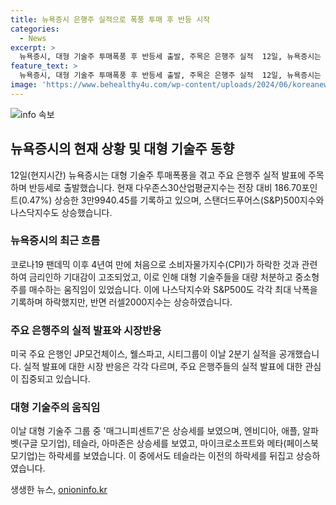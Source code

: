 ```yaml
---
title: 뉴욕증시 은행주 실적으로 폭풍 투매 후 반등 시작
categories:
  - News
excerpt: >
  뉴욕증시, 대형 기술주 투매폭풍 후 반등세 출발, 주목은 은행주 실적  12일, 뉴욕증시는 대형 기술주 투매폭풍을 겪고 반등세를 기록했다. 이는 은행주 실적 발표에 주목하며 나타난 것으로, 다우존스30산업평균지수는 186.70포인트(0.47%) 상승, S&P500지수는 32.31포인트(0.58%) 오른 가운데, 나스닥지수는 128.74포인트(0.70%) 상승했다. 미국 노동부의 발표에 따르면 6월 PPI는 시장 예상치를 상회했지만 크게 신경쓰이지는 않는 분위기다.
feature_text: >
  뉴욕증시, 대형 기술주 투매폭풍 후 반등세 출발, 주목은 은행주 실적  12일, 뉴욕증시는 대형 기술주 투매폭풍을 겪고 반등세를 기록했다. 이는 은행주 실적 발표에 주목하며 나타난 것으로, 다우존스30산업평균지수는 186.70포인트(0.47%) 상승, S&P500지수는 32.31포인트(0.58%) 오른 가운데, 나스닥지수는 128.74포인트(0.70%) 상승했다. 미국 노동부의 발표에 따르면 6월 PPI는 시장 예상치를 상회했지만 크게 신경쓰이지는 않는 분위기다.
image: 'https://www.behealthy4u.com/wp-content/uploads/2024/06/koreanews.jpg'
---
```


<p><img src="https://www.behealthy4u.com/wp-content/uploads/2024/06/koreanews.jpg" alt="info 속보" /></p>

<h2 data-ke-size="size26">뉴욕증시의 현재 상황 및 대형 기술주 동향</h2>

<p data-ke-size="size16">12일(현지시간) 뉴욕증시는 대형 기술주 투매폭풍을 겪고 주요 은행주 실적 발표에 주목하며 반등세로 출발했습니다. 현재 다우존스30산업평균지수는 전장 대비 186.70포인트(0.47%) 상승한 3만9940.45를 기록하고 있으며, 스탠더드푸어스(S&P)500지수와 나스닥지수도 상승했습니다.</p>

<h3 data-ke-size="size24">뉴욕증시의 최근 흐름</h3>

<p data-ke-size="size16">코로나19 팬데믹 이후 4년여 만에 처음으로 소비자물가지수(CPI)가 하락한 것과 관련하여 금리인하 기대감이 고조되었고, 이로 인해 대형 기술주들을 대량 처분하고 중소형주를 매수하는 움직임이 있었습니다. 이에 나스닥지수와 S&P500도 각각 최대 낙폭을 기록하며 하락했지만, 반면 러셀2000지수는 상승하였습니다.</p>

<h3 data-ke-size="size24">주요 은행주의 실적 발표와 시장반응</h3>

<p data-ke-size="size16">미국 주요 은행인 JP모건체이스, 웰스파고, 시티그룹이 이날 2분기 실적을 공개했습니다. 실적 발표에 대한 시장 반응은 각각 다르며, 주요 은행주들의 실적 발표에 대한 관심이 집중되고 있습니다.</p>

<h3 data-ke-size="size24">대형 기술주의 움직임</h3>

<p data-ke-size="size16">이날 대형 기술주 그룹 중 '매그니피센트7'은 상승세를 보였으며, 엔비디아, 애플, 알파벳(구글 모기업), 테슬라, 아마존은 상승세를 보였고, 마이크로소프트와 메타(페이스북 모기업)는 하락세를 보였습니다. 이 중에서도 테슬라는 이전의 하락세를 뒤집고 상승하였습니다.</p>
생생한 뉴스, <a href="https://onioninfo.kr" rel="dofollow">onioninfo.kr</a>


